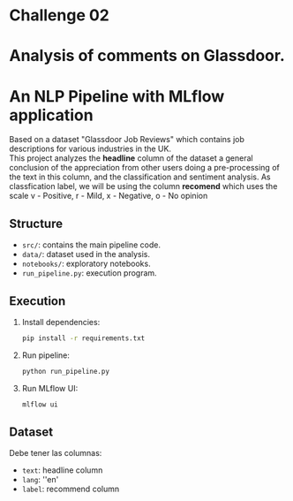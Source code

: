 # Challenge 02
# Analysis of comments on Glassdoor. 
# An NLP Pipeline with MLflow application

Based on a dataset "Glassdoor Job Reviews" which contains job descriptions for various industries in the UK.  
This project analyzes the **headline** column of the dataset a general conclusion of the appreciation from other users doing a pre-processing of the text in this column, and the classification and sentiment analysis. 
As classfication label, we will be using the column **recomend** which uses the scale v - Positive, r - Mild, x - Negative, o - No opinion 


## Structure 
- `src/`: contains the main pipeline code. 
- `data/`: dataset used in the analysis. 
- `notebooks/`: exploratory notebooks. 
- `run_pipeline.py`: execution program. 

## Execution

1. Install dependencies:
   ```bash
   pip install -r requirements.txt
   ```

2. Run pipeline:
   ```bash
   python run_pipeline.py
   ```

3. Run MLflow UI:
   ```bash
   mlflow ui
   ```

## Dataset
Debe tener las columnas:
- `text`: headline column
- `lang`: ''en'
- `label`: recommend column
